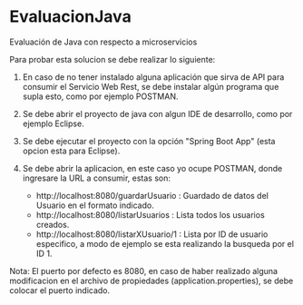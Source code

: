 # EvaluacionJava
Evaluación de Java con respecto a microservicios

Para probar esta solucion se debe realizar lo siguiente:

1) En caso de no tener instalado alguna aplicación que sirva de API para consumir el Servicio Web Rest, se debe instalar algún programa que supla esto, como por ejemplo POSTMAN.
2) Se debe abrir el proyecto de java con algun IDE de desarrollo, como por ejemplo Eclipse.
3) Se debe ejecutar el proyecto con la opción "Spring Boot App" (esta opcion esta para Eclipse).

5) Se debe abrir la aplicacion, en este caso yo ocupe POSTMAN, donde ingresare la URL a consumir, estas son:
    - http://localhost:8080/guardarUsuario : Guardado de datos del Usuario en el formato indicado.
    - http://localhost:8080/listarUsuarios : Lista todos los usuarios creados.
    - http://localhost:8080/listarXUsuario/1 : Lista por ID de usuario especifico, a modo de ejemplo se esta realizando la busqueda por el ID 1.

Nota: El puerto por defecto es 8080, en caso de haber realizado alguna modificacion en el archivo de propiedades (application.properties), se debe colocar el puerto indicado.
